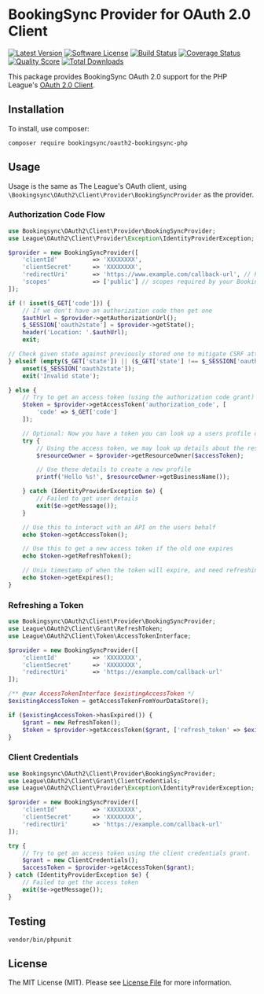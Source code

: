 # BookingSync Provider for OAuth 2.0 Client
[![Latest Version](https://img.shields.io/github/release/BookingSync/oauth2-bookingsync-php.svg?style=flat-square)](https://github.com/bookingsync/oauth2-bookingsync-php/releases)
[![Software License](https://img.shields.io/badge/license-MIT-brightgreen.svg?style=flat-square)](LICENSE.md)
[![Build Status](https://img.shields.io/travis/BookingSync/oauth2-bookingsync-php/master.svg?style=flat-square)](https://travis-ci.org/bookingsync/oauth2-bookingsync-php)
[![Coverage Status](https://img.shields.io/scrutinizer/coverage/g/bookingsync/oauth2-bookingsync-php.svg?style=flat-square)](https://scrutinizer-ci.com/g/bookingsync/oauth2-bookingsync-php/code-structure)
[![Quality Score](https://img.shields.io/scrutinizer/g/bookingsync/oauth2-bookingsync-php.svg?style=flat-square)](https://scrutinizer-ci.com/g/bookingsync/oauth2-bookingsync-php)
[![Total Downloads](https://img.shields.io/packagist/dt/bookingsync/oauth2-bookingsync-php.svg?style=flat-square)](https://packagist.org/packages/bookingsync/oauth2-bookingsync-php)

This package provides BookingSync OAuth 2.0 support for the PHP League's [OAuth 2.0 Client](https://github.com/thephpleague/oauth2-client).

## Installation

To install, use composer:

```
composer require bookingsync/oauth2-bookingsync-php
```

## Usage

Usage is the same as The League's OAuth client, using `\Bookingsync\OAuth2\Client\Provider\BookingSyncProvider` as the provider.

### Authorization Code Flow

```php
use Bookingsync\OAuth2\Client\Provider\BookingSyncProvider;
use League\OAuth2\Client\Provider\Exception\IdentityProviderException;

$provider = new BookingSyncProvider([
    'clientId'          => 'XXXXXXXX',
    'clientSecret'      => 'XXXXXXXX',
    'redirectUri'       => 'https://www.example.com/callback-url', // https is mandatory for BookingSync
    'scopes'            => ['public'] // scopes required by your BookingSync application.
]);

if (! isset($_GET['code'])) {
    // If we don't have an authorization code then get one
    $authUrl = $provider->getAuthorizationUrl();
    $_SESSION['oauth2state'] = $provider->getState();
    header('Location: '.$authUrl);
    exit;

// Check given state against previously stored one to mitigate CSRF attack
} elseif (empty($_GET['state']) || ($_GET['state'] !== $_SESSION['oauth2state'])) {
    unset($_SESSION['oauth2state']);
    exit('Invalid state');

} else {
    // Try to get an access token (using the authorization code grant)
    $token = $provider->getAccessToken('authorization_code', [
        'code' => $_GET['code']
    ]);

    // Optional: Now you have a token you can look up a users profile data
    try {
        // Using the access token, we may look up details about the resource owner.
        $resourceOwner = $provider->getResourceOwner($accessToken);

        // Use these details to create a new profile
        printf('Hello %s!', $resourceOwner->getBusinessName());

    } catch (IdentityProviderException $e) {
        // Failed to get user details
        exit($e->getMessage());
    }

    // Use this to interact with an API on the users behalf
    echo $token->getAccessToken();

    // Use this to get a new access token if the old one expires
    echo $token->getRefreshToken();

    // Unix timestamp of when the token will expire, and need refreshing
    echo $token->getExpires();
}
```

### Refreshing a Token

```php
use Bookingsync\OAuth2\Client\Provider\BookingSyncProvider;
use League\OAuth2\Client\Grant\RefreshToken;
use League\OAuth2\Client\Token\AccessTokenInterface;

$provider = new BookingSyncProvider([
    'clientId'          => 'XXXXXXXX',
    'clientSecret'      => 'XXXXXXXX',
    'redirectUri'       => 'https://example.com/callback-url'
]);

/** @var AccessTokenInterface $existingAccessToken */
$existingAccessToken = getAccessTokenFromYourDataStore();

if ($existingAccessToken->hasExpired()) {
    $grant = new RefreshToken();
    $token = $provider->getAccessToken($grant, ['refresh_token' => $existingAccessToken->getRefreshToken()]);
}
```
### Client Credentials
```php
use Bookingsync\OAuth2\Client\Provider\BookingSyncProvider;
use League\OAuth2\Client\Grant\ClientCredentials;
use League\OAuth2\Client\Provider\Exception\IdentityProviderException;

$provider = new BookingSyncProvider([
    'clientId'          => 'XXXXXXXX',
    'clientSecret'      => 'XXXXXXXX',
    'redirectUri'       => 'https://example.com/callback-url'
]);

try {
    // Try to get an access token using the client credentials grant.
    $grant = new ClientCredentials();
    $accessToken = $provider->getAccessToken($grant);
} catch (IdentityProviderException $e) {
    // Failed to get the access token
    exit($e->getMessage());
}
```

## Testing

```
vendor/bin/phpunit
```

## License

The MIT License (MIT). Please see [License File](https://github.com/bookingsync/oauth2-bookingsync-php/blob/master/LICENSE) for more information.
